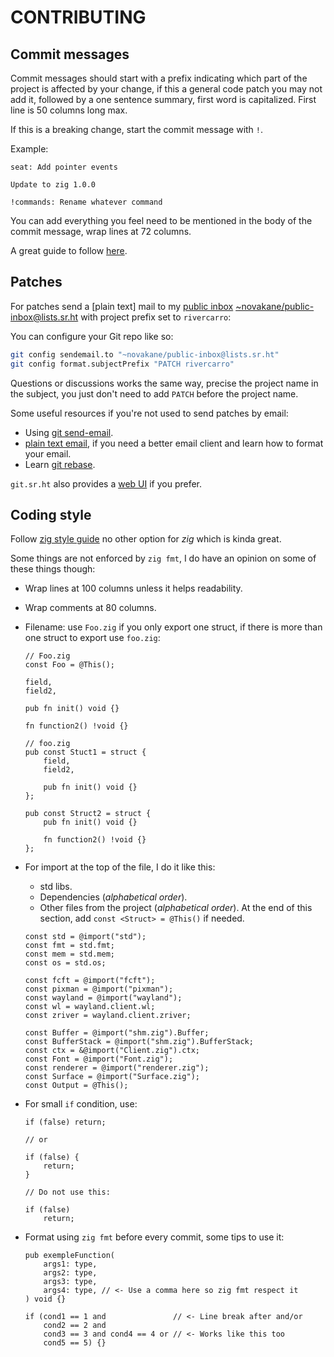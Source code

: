 # CONTRIBUTING

## Commit messages

Commit messages should start with a prefix indicating which part of the
project is affected by your change, if this a general code patch you may not
add it, followed by a one sentence summary, first word is capitalized. First
line is 50 columns long max.

If this is a breaking change, start the commit message with `!`.

Example:

    seat: Add pointer events

    Update to zig 1.0.0

    !commands: Rename whatever command

You can add everything you feel need to be mentioned in the body of the
commit message, wrap lines at 72 columns.

A great guide to follow [here].

## Patches

For patches send a [plain text] mail to my [public inbox]
[~novakane/public-inbox@lists.sr.ht] with project prefix set to `rivercarro`:

You can configure your Git repo like so:

```bash
git config sendemail.to "~novakane/public-inbox@lists.sr.ht"
git config format.subjectPrefix "PATCH rivercarro"
```

Questions or discussions works the same way, precise the project name in
the subject, you just don't need to add `PATCH` before the project name.

Some useful resources if you're not used to send patches by email:

-   Using [git send-email].
-   [plain text email], if you need a better email client and learn
    how to format your email.
-   Learn [git rebase].

`git.sr.ht` also provides a [web UI] if you prefer.

## Coding style

Follow [zig style guide] no other option for _zig_ which is kinda great.

Some things are not enforced by `zig fmt`, I do have an opinion on some of
these things though:

-   Wrap lines at 100 columns unless it helps readability.
-   Wrap comments at 80 columns.
-   Filename: use `Foo.zig` if you only export one struct, if there is
    more than one struct to export use `foo.zig`:

    ```zig
    // Foo.zig
    const Foo = @This();

    field,
    field2,

    pub fn init() void {}

    fn function2() !void {}
    ```

    ```zig
    // foo.zig
    pub const Stuct1 = struct {
        field,
        field2,

        pub fn init() void {}
    };

    pub const Struct2 = struct {
        pub fn init() void {}

        fn function2() !void {}
    };
    ```

-   For import at the top of the file, I do it like this:

    -   std libs.
    -   Dependencies (_alphabetical order_).
    -   Other files from the project (_alphabetical order_). At the end
        of this section, add `const <Struct> = @This()` if needed.

    ```zig
    const std = @import("std");
    const fmt = std.fmt;
    const mem = std.mem;
    const os = std.os;

    const fcft = @import("fcft");
    const pixman = @import("pixman");
    const wayland = @import("wayland");
    const wl = wayland.client.wl;
    const zriver = wayland.client.zriver;

    const Buffer = @import("shm.zig").Buffer;
    const BufferStack = @import("shm.zig").BufferStack;
    const ctx = &@import("Client.zig").ctx;
    const Font = @import("Font.zig");
    const renderer = @import("renderer.zig");
    const Surface = @import("Surface.zig");
    const Output = @This();
    ```

-   For small `if` condition, use:

    ```zig
    if (false) return;

    // or

    if (false) {
        return;
    }

    // Do not use this:

    if (false)
        return;

    ```

-   Format using `zig fmt` before every commit, some tips to use it:

    ```zig
    pub exempleFunction(
        args1: type,
        args2: type,
        args3: type,
        args4: type, // <- Use a comma here so zig fmt respect it
    ) void {}
    ```

    ```zig
    if (cond1 == 1 and               // <- Line break after and/or
        cond2 == 2 and
        cond3 == 3 and cond4 == 4 or // <- Works like this too
        cond5 == 5) {}
    ```

[here]: https://gitlab.freedesktop.org/wayland/weston/-/blob/master/CONTRIBUTING.md#formatting-and-separating-commits
[public inbox]: https://lists.sr.ht/~novakane/public-inbox
[~novakane/public-inbox@lists.sr.ht]: mailto:~novakane/public-inbox@lists.sr.ht
[git send-email]: https://git-send-email.io
[plain text email]: https://useplaintext.email/
[git rebase]: https://git-rebase.io/
[web ui]: https://man.sr.ht/git.sr.ht/#sending-patches-upstream
[zig style guide]: https://ziglang.org/documentation/0.8.0/#Style-Guide
